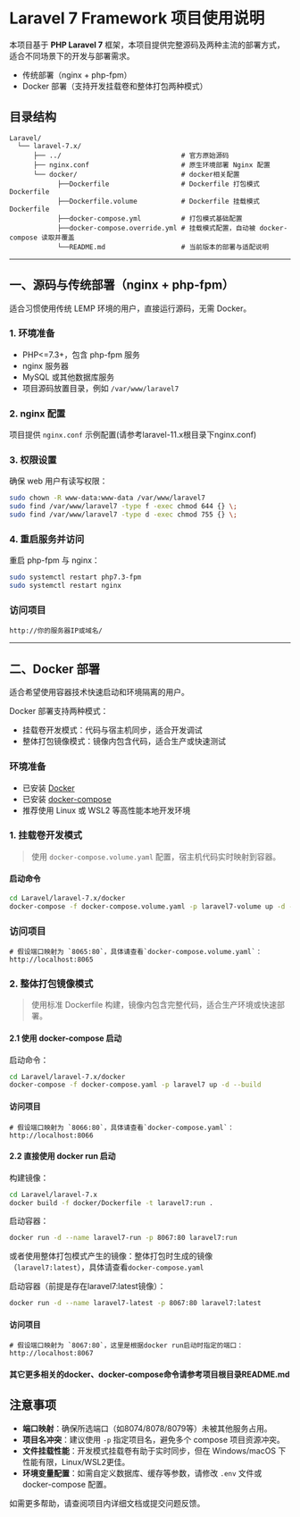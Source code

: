 # Laravel 7 Framework 项目使用说明

本项目基于 **PHP Laravel 7** 框架，本项目提供完整源码及两种主流的部署方式，适合不同场景下的开发与部署需求。

- 传统部署（nginx + php-fpm）
- Docker 部署（支持开发挂载卷和整体打包两种模式）

## 目录结构

```text
Laravel/
  └── laravel-7.x/
      ├── ../                              # 官方原始源码
      ├── nginx.conf                       # 原生环境部署 Nginx 配置
      └── docker/                          # docker相关配置
            ├──Dockerfile                  # Dockerfile 打包模式Dockerfile
            ├──Dockerfile.volume           # Dockerfile 挂载模式Dockerfile
            ├──docker-compose.yml          # 打包模式基础配置
            ├──docker-compose.override.yml # 挂载模式配置，自动被 docker-compose 读取并覆盖
            └──README.md                   # 当前版本的部署与适配说明
```

---

## 一、源码与传统部署（nginx + php-fpm）

适合习惯使用传统 LEMP 环境的用户，直接运行源码，无需 Docker。

### 1. 环境准备

- PHP<=7.3+，包含 php-fpm 服务
- nginx 服务器
- MySQL 或其他数据库服务
- 项目源码放置目录，例如 `/var/www/laravel7`

### 2. nginx 配置

项目提供 `nginx.conf` 示例配置(请参考laravel-11.x根目录下nginx.conf)

### 3. 权限设置

确保 web 用户有读写权限：

```bash
sudo chown -R www-data:www-data /var/www/laravel7
sudo find /var/www/laravel7 -type f -exec chmod 644 {} \;
sudo find /var/www/laravel7 -type d -exec chmod 755 {} \;
```

### 4. 重启服务并访问

重启 php-fpm 与 nginx：

```bash
sudo systemctl restart php7.3-fpm
sudo systemctl restart nginx
```

### 访问项目

```
http://你的服务器IP或域名/
```

---

## 二、Docker 部署

适合希望使用容器技术快速启动和环境隔离的用户。

Docker 部署支持两种模式：

- 挂载卷开发模式：代码与宿主机同步，适合开发调试
- 整体打包镜像模式：镜像内包含代码，适合生产或快速测试

### 环境准备

- 已安装 [Docker](https://docs.docker.com/get-docker/)
- 已安装 [docker-compose](https://docs.docker.com/compose/install/)
- 推荐使用 Linux 或 WSL2 等高性能本地开发环境

### 1. 挂载卷开发模式

> 使用 `docker-compose.volume.yaml` 配置，宿主机代码实时映射到容器。

#### 启动命令

```bash
cd Laravel/laravel-7.x/docker
docker-compose -f docker-compose.volume.yaml -p laravel7-volume up -d --build
```

### 访问项目

```
# 假设端口映射为 `8065:80`，具体请查看`docker-compose.volume.yaml`：
http://localhost:8065
```

### 2. 整体打包镜像模式

> 使用标准 Dockerfile 构建，镜像内包含完整代码，适合生产环境或快速部署。

#### 2.1 使用 docker-compose 启动

启动命令：

```bash
cd Laravel/laravel-7.x/docker
docker-compose -f docker-compose.yaml -p laravel7 up -d --build
```

#### 访问项目

```
# 假设端口映射为 `8066:80`，具体请查看`docker-compose.yaml`：
http://localhost:8066
```

#### 2.2 直接使用 docker run 启动

构建镜像：

```bash
cd Laravel/laravel-7.x
docker build -f docker/Dockerfile -t laravel7:run .
```

启动容器：

```bash
docker run -d --name laravel7-run -p 8067:80 laravel7:run
```

或者使用整体打包模式产生的镜像：整体打包时生成的镜像（`laravel7:latest`），具体请查看`docker-compose.yaml`

启动容器（前提是存在laravel7:latest镜像）：

```bash
docker run -d --name laravel7-latest -p 8067:80 laravel7:latest
```

#### 访问项目

```
# 假设端口映射为 `8067:80`，这里是根据docker run启动时指定的端口：
http://localhost:8067
```

#### 其它更多相关的docker、docker-compose命令请参考项目根目录README.md

## 注意事项

- **端口映射**：确保所选端口（如8074/8078/8079等）未被其他服务占用。
- **项目名冲突**：建议使用 `-p` 指定项目名，避免多个 compose 项目资源冲突。
- **文件挂载性能**：开发模式挂载卷有助于实时同步，但在 Windows/macOS 下性能有限，Linux/WSL2更佳。
- **环境变量配置**：如需自定义数据库、缓存等参数，请修改 `.env` 文件或 docker-compose 配置。

如需更多帮助，请查阅项目内详细文档或提交问题反馈。
